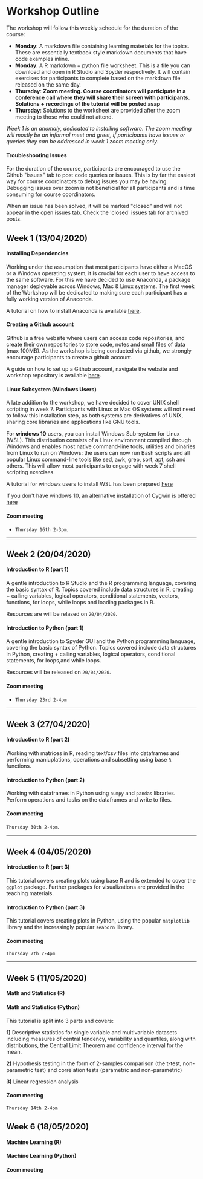  # Workshop Outline
The workshop will follow this weekly schedule for the duration of the course:
* **Monday**: A markdown file containing learning materials for the topics. These are essentially textbook style markdown documents that have code examples inline.
* **Monday**: A R markdown + python file worksheet. This is a file you can download and open in R Studio and Spyder respectively. It will contain exercises for participants to complete based on the markdown file released on the same day.
* **Thursday**: **Zoom meeting. Course coordinators will participate in a conference call where they will share their screen with participants. Solutions + recordings of the tutorial will be posted asap** 
* **Thursday**: Solutions to the worksheet are provided after the zoom meeting to those who could not attend. 

*Week 1 is an anomaly, dedicated to installing software. The zoom meeting will mostly be an informal meet and greet, if participants have issues or queries they can be addressed in week 1 zoom meeting only*. 

#### Troubleshooting Issues
For the duration of the course, participants are encouraged to use the Github "issues" tab to post code queries or issues. This is by far the easiest way for course coordinators to debug issues you may be having. Debugging issues over zoom is not beneficial for all participants and is time consuming for course coordinators. 

When an issue has been solved, it will be marked "closed" and will not appear in the open issues tab. Check the 'closed' issues tab for archived posts. 

## Week 1 (13/04/2020)
#### Installing Dependencies
Working under the assumption that most participants have either a MacOS or a Windows operating system, it is crucial for each user to have access to the same software. For this we have decided to use Anaconda, a package manager deployable across Windows, Mac & Linux systems. The first week of the Workshop will be dedicated to making sure each participant has a fully working version of Anaconda. 

A tutorial on how to install Anaconda is available [here](https://github.com/Genomics-CRT/Data-Science-For-Life-Science/blob/master/Getting%20started/Installing%20Anaconda_and_R.md). 

#### Creating a Github account
Github is a free website where users can access code repositories, and create their own repositories to store code, notes and small files of data (max 100MB). As the workshop is being conducted via github, we strongly encourage participants to create a github account. 

A guide on how to set up a Github account, navigate the website and workshop repository is available [here](https://github.com/Genomics-CRT/Data-Science-For-Life-Science/blob/master/Getting%20started/GitHub%20Basics.md). 

#### Linux Subsystem (Windows Users)
A late addition to the workshop, we have decided to cover UNIX shell scripting in week 7. Participants with Linux or Mac OS systems will not need to follow this installation step, as both systems are derivatives of UNIX, sharing core libraries and applications like GNU tools. 

For **windows 10** users, you can install Windows Sub-system for Linux (WSL). This distribution consists of a Linux environment compiled through Windows and enables most native command-line tools, utilities and binaries from Linux to run on Windows: the users can now run Bash scripts and all popular Linux command-line tools like sed, awk, grep, sort, apt, ssh and others. This will allow most participants to engage with week 7 shell scripting exercises. 

A tutorial for windows users to install WSL has been prepared [here](https://github.com/Genomics-CRT/Data-Science-For-Life-Science/blob/master/Getting%20started/wsl_installation.md)

If you don't have windows 10, an alternative installation of Cygwin is offered [here](https://github.com/Genomics-CRT/Data-Science-For-Life-Science/blob/master/Getting%20started/Cygwin%20installation.md)

#### Zoom meeting
* `Thursday 16th 2-3pm`.
 
 ***

## Week 2 (20/04/2020)
#### Introduction to R (part 1)
A gentle introduction to R Studio and the R programming language, covering the basic syntax of R. Topics covered include data structures in R, creating + calling variables, logical operators, conditional statements, vectors, functions, for loops, while loops and loading packages in R. 

Resources are will be relased on `20/04/2020`. 


#### Introduction to Python (part 1)
A gentle introduction to Spyder GUI and the Python programming language, covering the basic syntax of Python. Topics covered include data structures in Python, creating + calling variables, logical operators, conditional statements, for loops,and  while loops. 

Resources will be released on `20/04/2020`.

#### Zoom meeting
* `Thursday 23rd 2-4pm`

***

## Week 3 (27/04/2020)
#### Introduction to R (part 2)
Working with matrices in R, reading text/csv files into dataframes and performing maniuplations, operations and subsetting using base `R` functions. 

#### Introduction to Python (part 2)
Working with dataframes in Python using `numpy` and `pandas` libraries. Perform operations and tasks on the dataframes and write to files. 

#### Zoom meeting
`Thursday 30th 2-4pm`. 
***

## Week 4 (04/05/2020)
#### Introduction to R (part 3)
This tutorial covers creating plots using base R and is extended to cover the `ggplot` package. Further packages for visualizations are provided in the teaching materials. 

#### Introduction to Python (part 3)
This tutorial covers creating plots in Python, using the popular `matplotlib` library and the increasingly popular `seaborn` library. 

#### Zoom meeting
`Thursday 7th 2-4pm`
***

## Week 5 (11/05/2020)

#### Math and Statistics (R)

#### Math and Statistics (Python)
This tutorial is split into 3 parts and covers:

**1)** Descriptive statistics for single variable and multivariable datasets including measures of central tendency, variability and quantiles, along with distributions, the Central Limit Theorem and confidence interval for the mean.

**2)** Hypothesis testing in the form of 2-samples comparison (the t-test, non-parametric test) and correlation tests (parametric and non-parametric)

**3)** Linear regression analysis

#### Zoom meeting
`Thursday 14th 2-4pm`

## Week 6 (18/05/2020)

#### Machine Learning (R) 

#### Machine Learning (Python)

#### Zoom meeting
